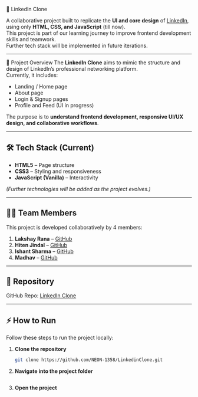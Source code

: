 🔗 LinkedIn Clone

A collaborative project built to replicate the **UI and core design** of [LinkedIn](https://www.linkedin.com/), using only **HTML, CSS, and JavaScript** (till now).  
This project is part of our learning journey to improve frontend development skills and teamwork.  
Further tech stack will be implemented in future iterations.

---

🚀 Project Overview
The **LinkedIn Clone** aims to mimic the structure and design of LinkedIn’s professional networking platform.  
Currently, it includes:
- Landing / Home page  
- About page  
- Login & Signup pages  
- Profile and Feed (UI in progress)  

The purpose is to **understand frontend development, responsive UI/UX design, and collaborative workflows**.

---

## 🛠️ Tech Stack (Current)
- **HTML5** – Page structure  
- **CSS3** – Styling and responsiveness  
- **JavaScript (Vanilla)** – Interactivity  

*(Further technologies will be added as the project evolves.)*

---

## 👨‍💻 Team Members
This project is developed collaboratively by 4 members:

1. **Lakshay Rana** – [GitHub](https://github.com/NEON-1358)  
2. **Hiten Jindal** – [GitHub](https://github.com/HitenJ1233)  
3. **Ishant Sharma** – [GitHub](https://github.com/CipherCraftXIshant)  
4. **Madhav** – [GitHub](https://github.com/madhavv-xd)  

---

## 📌 Repository
GitHub Repo: [LinkedIn Clone](https://github.com/NEON-1358/LinkedinClone)

---

## ⚡ How to Run
Follow these steps to run the project locally:

1. **Clone the repository**  
   ```bash
   git clone https://github.com/NEON-1358/LinkedinClone.git
2. **Navigate into the project folder**
   ```cd LinkedinClone
3. **Open the project**
```Simply open the index.html file in your preferred web browser.
